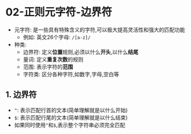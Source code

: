 # 02-正则元字符-边界符

- 元字符: 是一些具有特殊含义的字符,可以极大提高灵活性和强大的匹配功能
  - 例如: 英文26个字母: `/[a-z]/`
- 种类:
  - 边界符: 定义**位置**规则,必须以什么**开头**,以什么**结尾**
  - 量词: 定义**重复次数**的规则
  - 范围: 表示字符的**范围**
  - 字符类: 区分各种字符,如数字,字母,空白等

## 1. 边界符

- `^`: 表示匹配行首的文本(简单理解就是以什么开始)
- `$`: 表示匹配行尾的文本(简单理解就是以什么结束)
- 如果同时使用`^`和`$`,表示整个字符串必须完全匹配